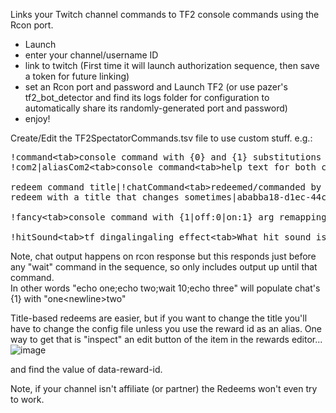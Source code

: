 Links your Twitch channel commands to TF2 console commands using the Rcon port.
* Launch
* enter your channel/username ID
* link to twitch (First time it will launch authorization sequence, then save a token for future linking)
* set an Rcon port and password and Launch TF2 (or use pazer's tf2_bot_detector and find its logs folder for configuration to automatically share its randomly-generated port and password)
* enjoy!

Create/Edit the TF2SpectatorCommands.tsv file to use custom stuff. e.g.:<br/>
<pre>
!command&lt;tab&gt;console command with {0} and {1} substitutions from user id and command arg&lt;tab&gt;help text when chat types !help command
!com2|aliasCom2&lt;tab&gt;console command&lt;tab&gt;help text for both com2 and its alias

redeem command title|!chatCommand&lt;tab&gt;redeemed/commanded by user "{0}" with message {1}
redeem with a title that changes sometimes|ababba18-d1ec-44ca-9e30-89303812a601&lt;tab&gt;redeemed command with {0} user and {1} args by ID.

!fancy&lt;tab&gt;console command with {1|off:0|on:1} arg remapping and {cl_class} command substitutions&lt;tab&gt;help text&lt;tab&gt;post-command chat output with {0} username {1} command output and {cl_class} additional variable/command output

!hitSound&lt;tab&gt;tf_dingalingaling_effect&lt;tab&gt;What hit sound is in use?&lt;tab&gt;Current hit sound is {1|0:0 (Default)|1:1 (Electro)|2:2 (Notes)|3:3 (Percussion)|4:4 (Retro)|5:5 (Space)|6:6 (Beepo)|7:7 (Vortex)|8:8 (Squasher)}
</pre>
Note, chat output happens on rcon response but this responds just before any "wait" command in the sequence, so only includes output up until that command.  
In other words "echo one;echo two;wait 10;echo three" will populate chat's {1} with "one&lt;newline&gt;two"

Title-based redeems are easier, but if you want to change the title you'll have to change the config file unless you use the reward id as an alias.
One way to get that is "inspect" an edit button of the item in the rewards editor...
![image](https://github.com/id-rotatcepS/TF2Spectator/assets/66532903/2244fcb6-b593-46b8-9882-33f231967699)

and find the value of data-reward-id.

Note, if your channel isn't affiliate (or partner) the Redeems won't even try to work.
